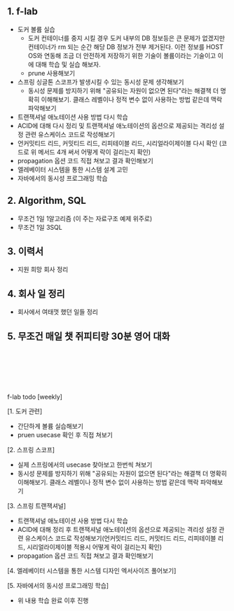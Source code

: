 
## 1. f-lab
  - 도커 볼륨 실습
    * 도커 컨테이너를 중지 시킬 경우 도커 내부의 DB 정보등은 큰 문제가 없겠지만 컨테이너가 rm 되는 순간 해당 DB 정보가 전부 제거된다. 이런 정보를 HOST OS와 연동해 조금 더 안전하게 저장하기 위한 기술이 볼륨이라는 기술이고 이에 대해 학습 및 실습 해보자.
    * prune 사용해보기
  - 스프링 싱글톤 스코프가 발생시킬 수 있는 동시성 문제 생각해보기
    * 동시성 문제를 방지하기 위해 "공유되는 자원이 없으면 된다"라는 해결책 더 명확히 이해해보기. 클래스 레벨이나 정적 변수 없이 사용하는 방법 같은데 맥락 파악해보기
  - 트랜잭셔널 애노테이션 사용 방법 다시 학습
  - ACID에 대해 다시 정리 및 트랜잭셔널 애노테이션의 옵션으로 제공되는 격리성 설정 관련 유스케이스 코드로 작성해보기
  - 언커밋티드 리드, 커밋티드 리드, 리피테이블 리드, 시리얼라이제이블 다시 확인 (코드로 위 메서드 4개 써서 어떻게 락이 걸리는지 확인)
  - propagation 옵션 코드 직접 쳐보고 결과 확인해보기
  - 엘레베이터 시스템을 통한 시스템 설계 고민
  - 자바에서의 동시성 프로그래밍 학습

## 2. Algorithm, SQL
  - 무조건 1일 1알고리즘 (이 주는 자료구조 예제 위주로)
  - 무조건 1일 3SQL

## 3. 이력서
  - 지원 희망 회사 정리

## 4. 회사 일 정리
  - 회사에서 여태껏 했던 일들 정리

## 5. 무조건 매일 챗 쥐피티랑 30분 영어 대화







<br><br><br><br><br>


f-lab todo [weekly]

[1. 도커 관련]
  - 간단하게 볼륨 실습해보기
  - pruen usecase 확인 후 직접 쳐보기

[2. 스프링 스코프]
  - 실제 스프링에서의 usecase 찾아보고 한번씩 쳐보기
  - 동시성 문제를 방지하기 위해 "공유되는 자원이 없으면 된다"라는 해결책 더 명확히 이해해보기. 클래스 레벨이나 정적 변수 없이 사용하는 방법 같은데 맥락 파악해보기

[3. 스프링 트랜잭셔널]
  - 트랜잭셔널 애노테이션 사용 방법 다시 학습
  - ACID에 대해 정리 후 트랜잭셔널 애노테이션의 옵션으로 제공되는 격리성 설정 관련 유스케이스 코드로 작성해보기(언커밋티드 리드, 커밋티드 리드, 리피테이블 리드, 시리얼라이제이블 적용시 어떻게 락이 걸리는지 확인)
  - propagation 옵션 코드 직접 쳐보고 결과 확인해보기

[4. 엘레베이터 시스템을 통한 시스템 디자인 엑서사이즈 풀어보기]

[5. 자바에서의 동시성 프로그래밍 학습]
  - 위 내용 학습 완료 이후 진행

